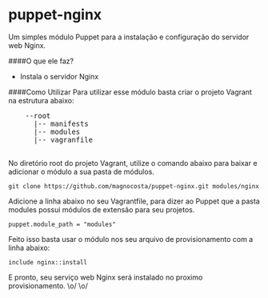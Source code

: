 puppet-nginx
============

Um simples módulo Puppet para a instalação e configuração do servidor web Nginx.

####O que ele faz?
  * Instala o servidor Nginx
  
####Como Utilizar
  Para utilizar esse módulo basta criar o projeto Vagrant na estrutura abaixo:
  
  <pre>
    --root
      |-- manifests
      |-- modules
      |-- vagranfile
  </pre>
  
  No diretório root do projeto Vagrant, utilize o comando abaixo para baixar e adicionar o módulo a sua pasta de módulos.
    
    git clone https://github.com/magnocosta/puppet-nginx.git modules/nginx
    
  Adicione a linha abaixo no seu Vagrantfile, para dizer ao Puppet que a pasta modules possui módulos de extensão para seu projetos.
    
    puppet.module_path = "modules"
    
  Feito isso basta usar o módulo nos seu arquivo de provisionamento com a linha abaixo:
  
    include nginx::install
    
  E pronto, seu serviço web Nginx será instalado no proximo provisionamento.  \o/ \o/
